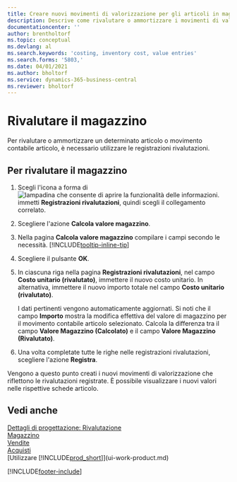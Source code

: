 ```yaml
---
title: Creare nuovi movimenti di valorizzazione per gli articoli in magazzino| Documenti Microsoft
description: Descrive come rivalutare o ammortizzare i movimenti di valorizzazione di uno o più articoli in magazzino registrandone il corrente valore calcolato.
documentationcenter: ''
author: brentholtorf
ms.topic: conceptual
ms.devlang: al
ms.search.keywords: 'costing, inventory cost, value entries'
ms.search.forms: '5803,'
ms.date: 04/01/2021
ms.author: bholtorf
ms.service: dynamics-365-business-central
ms.reviewer: bholtorf
---
```

# Rivalutare il magazzino
Per rivalutare o ammortizzare un determinato articolo o movimento contabile articolo, è necessario utilizzare le registrazioni rivalutazioni.

## Per rivalutare il magazzino
1. Scegli l'icona a forma di ![lampadina che consente di aprire la funzionalità delle informazioni.](media/ui-search/search_small.png "Dimmi cosa vuoi fare") immetti **Registrazioni rivalutazioni**, quindi scegli il collegamento correlato.
2. Scegliere l'azione **Calcola valore magazzino**.
3. Nella pagina **Calcola valore magazzino** compilare i campi secondo le necessità. [!INCLUDE[tooltip-inline-tip](includes/tooltip-inline-tip_md.md)]
4. Scegliere il pulsante **OK**.
5. In ciascuna riga nella pagina **Registrazioni rivalutazioni**, nel campo **Costo unitario (rivalutato)**, immettere il nuovo costo unitario. In alternativa, immettere il nuovo importo totale nel campo **Costo unitario (rivalutato)**.

    I dati pertinenti vengono automaticamente aggiornati. Si noti che il campo **Importo** mostra la modifica effettiva del valore di magazzino per il movimento contabile articolo selezionato. Calcola la differenza tra il campo **Valore Magazzino (Calcolato)** e il campo **Valore Magazzino (Rivalutato)**.
6. Una volta completate tutte le righe nelle registrazioni rivalutazioni, scegliere l'azione **Registra**.

Vengono a questo punto creati i nuovi movimenti di valorizzazione che riflettono le rivalutazioni registrate. È possibile visualizzare i nuovi valori nelle rispettive schede articolo.

## Vedi anche
[Dettagli di progettazione: Rivalutazione](design-details-revaluation.md)  
[Magazzino](inventory-manage-inventory.md)  
[Vendite](sales-manage-sales.md)  
[Acquisti](purchasing-manage-purchasing.md)  
[Utilizzare [!INCLUDE[prod_short](includes/prod_short.md)]](ui-work-product.md)


[!INCLUDE[footer-include](includes/footer-banner.md)]